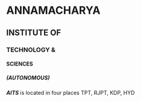 # ANNAMACHARYA 
## INSTITUTE OF
### TECHNOLOGY &
#### SCIENCES
##### (AUTONOMOUS)

***AITS*** is located in four places TPT, RJPT, KDP, HYD
